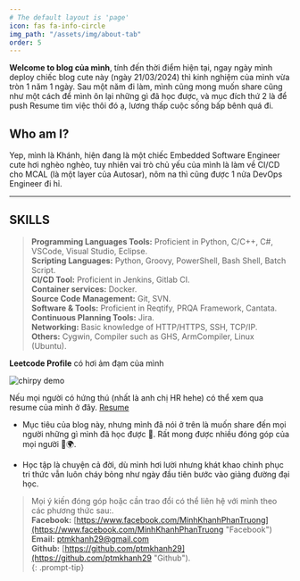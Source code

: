 ```yaml
---
# The default layout is 'page'
icon: fas fa-info-circle
img_path: "/assets/img/about-tab"
order: 5
---
```


**Welcome to blog của mình**, tính đến thời điểm hiện tại, ngay ngày mình deploy chiếc blog cute này (ngày 21/03/2024) thì kinh nghiệm của mình vừa tròn 1 năm 1 ngày. Sau một năm đi làm, mình cũng mong muốn share cũng như một cách để mình ôn lại những gì đã học được, và mục đích thứ 2 là để push Resume tìm việc thôi đó ạ, lương thấp cuộc sống bấp bênh quá đi.

## Who am I?

Yep, mình là Khánh, hiện đang là một chiếc Embedded Software Engineer cute hơi nghèo nghèo, tuy nhiên vai trò chủ yếu của mình là làm về CI/CD cho MCAL (là một layer của Autosar), nôm na thì cũng được 1 nửa DevOps Engineer đi hỉ.

____________________________________________________________________

## SKILLS

> **Programming Languages Tools:** Proficient in Python, C/C++, C#, VSCode, Visual Studio, Eclipse.<br>
**Scripting Languages:** Python, Groovy, PowerShell, Bash Shell, Batch Script.<br>
**CI/CD Tool:** Proficient in Jenkins, Gitlab CI.<br>
**Container services:** Docker.<br>
**Source Code Management:** Git, SVN.<br>
**Software & Tools:** Proficient in Reqtify, PRQA Framework, Cantata.<br>
**Continuous Planning Tools:** Jira.<br>
**Networking:** Basic knowledge of HTTP/HTTPS, SSH, TCP/IP.<br>
**Others:** Cygwin, Compiler such as GHS, ArmCompiler, Linux (Ubuntu).<br>

**Leetcode Profile** có hơi ảm đạm của mình

![chirpy demo](profile-leetcode.png)

Nếu mọi người có hứng thú (nhất là anh chị HR hehe) có thể xem qua resume của mình ở đây. 
[Resume](/assets/Phan_Truong_Minh_Khanh_DevOps_Engineer.pdf)

- Mục tiêu của blog này, nhưng mình đã nói ở trên là muốn share đến mọi người những gì mình đã học được 🙌. Rất mong được nhiều đóng góp của mọi người 🤝🌍.

- Học tập là chuyện cả đời, dù mình hơi lười nhưng khát khao chinh phục tri thức vẫn luôn cháy bỏng như ngày đầu tiên bước vào giảng đường đại học. 

> Mọi ý kiến đóng góp hoặc cần trao đổi có thể liên hệ với mình theo các phương thức sau:.<br>
**Facebook:** [https://www.facebook.com/MinhKhanhPhanTruong](https://www.facebook.com/MinhKhanhPhanTruong "Facebook")<br>
**Email:** ptmkhanh29@gmail.com<br>
**Github:** [https://github.com/ptmkhanh29](https://github.com/ptmkhanh29 "Github").<br>
{: .prompt-tip}
